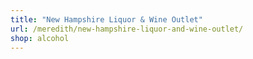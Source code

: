 ```yaml
---
title: "New Hampshire Liquor & Wine Outlet"
url: /meredith/new-hampshire-liquor-and-wine-outlet/
shop: alcohol
---
```


